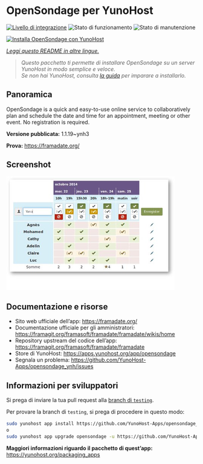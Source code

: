 <!--
N.B.: Questo README è stato automaticamente generato da <https://github.com/YunoHost/apps/tree/master/tools/readme_generator>
NON DEVE essere modificato manualmente.
-->

# OpenSondage per YunoHost

[![Livello di integrazione](https://dash.yunohost.org/integration/opensondage.svg)](https://dash.yunohost.org/appci/app/opensondage) ![Stato di funzionamento](https://ci-apps.yunohost.org/ci/badges/opensondage.status.svg) ![Stato di manutenzione](https://ci-apps.yunohost.org/ci/badges/opensondage.maintain.svg)

[![Installa OpenSondage con YunoHost](https://install-app.yunohost.org/install-with-yunohost.svg)](https://install-app.yunohost.org/?app=opensondage)

*[Leggi questo README in altre lingue.](./ALL_README.md)*

> *Questo pacchetto ti permette di installare OpenSondage su un server YunoHost in modo semplice e veloce.*  
> *Se non hai YunoHost, consulta [la guida](https://yunohost.org/install) per imparare a installarlo.*

## Panoramica

OpenSondage is a quick and easy-to-use online service to collaboratively plan and schedule the date and time for an appointment, meeting or other event. No registration is required.


**Versione pubblicata:** 1.1.19~ynh3

**Prova:** <https://framadate.org/>

## Screenshot

![Screenshot di OpenSondage](./doc/screenshots/screenshots.jpg)

## Documentazione e risorse

- Sito web ufficiale dell’app: <https://framadate.org/>
- Documentazione ufficiale per gli amministratori: <https://framagit.org/framasoft/framadate/framadate/wikis/home>
- Repository upstream del codice dell’app: <https://framagit.org/framasoft/framadate/framadate>
- Store di YunoHost: <https://apps.yunohost.org/app/opensondage>
- Segnala un problema: <https://github.com/YunoHost-Apps/opensondage_ynh/issues>

## Informazioni per sviluppatori

Si prega di inviare la tua pull request alla [branch di `testing`](https://github.com/YunoHost-Apps/opensondage_ynh/tree/testing).

Per provare la branch di `testing`, si prega di procedere in questo modo:

```bash
sudo yunohost app install https://github.com/YunoHost-Apps/opensondage_ynh/tree/testing --debug
o
sudo yunohost app upgrade opensondage -u https://github.com/YunoHost-Apps/opensondage_ynh/tree/testing --debug
```

**Maggiori informazioni riguardo il pacchetto di quest’app:** <https://yunohost.org/packaging_apps>
